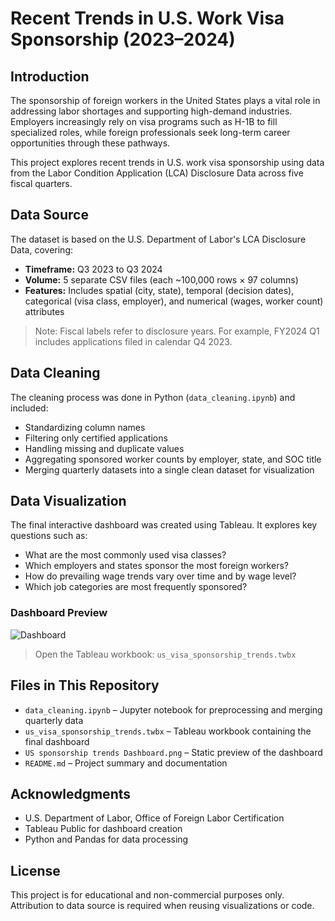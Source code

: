 # Recent Trends in U.S. Work Visa Sponsorship (2023–2024)

## Introduction

The sponsorship of foreign workers in the United States plays a vital role in addressing labor shortages and supporting high-demand industries. Employers increasingly rely on visa programs such as H-1B to fill specialized roles, while foreign professionals seek long-term career opportunities through these pathways. 

This project explores recent trends in U.S. work visa sponsorship using data from the Labor Condition Application (LCA) Disclosure Data across five fiscal quarters.

## Data Source

The dataset is based on the U.S. Department of Labor's LCA Disclosure Data, covering:

- **Timeframe:** Q3 2023 to Q3 2024  
- **Volume:** 5 separate CSV files (each ~100,000 rows × 97 columns)  
- **Features:** Includes spatial (city, state), temporal (decision dates), categorical (visa class, employer), and numerical (wages, worker count) attributes

> Note: Fiscal labels refer to disclosure years. For example, FY2024 Q1 includes applications filed in calendar Q4 2023.

## Data Cleaning

The cleaning process was done in Python (`data_cleaning.ipynb`) and included:

- Standardizing column names
- Filtering only certified applications
- Handling missing and duplicate values
- Aggregating sponsored worker counts by employer, state, and SOC title
- Merging quarterly datasets into a single clean dataset for visualization

## Data Visualization

The final interactive dashboard was created using Tableau. It explores key questions such as:

- What are the most commonly used visa classes?
- Which employers and states sponsor the most foreign workers?
- How do prevailing wage trends vary over time and by wage level?
- Which job categories are most frequently sponsored?

### Dashboard Preview

![Dashboard](US%20sponsorship%20trends%20Dashboard.png)

> Open the Tableau workbook: `us_visa_sponsorship_trends.twbx`

## Files in This Repository

- `data_cleaning.ipynb` – Jupyter notebook for preprocessing and merging quarterly data  
- `us_visa_sponsorship_trends.twbx` – Tableau workbook containing the final dashboard  
- `US sponsorship trends Dashboard.png` – Static preview of the dashboard  
- `README.md` – Project summary and documentation  

## Acknowledgments

- U.S. Department of Labor, Office of Foreign Labor Certification  
- Tableau Public for dashboard creation  
- Python and Pandas for data processing

## License

This project is for educational and non-commercial purposes only. Attribution to data source is required when reusing visualizations or code.

